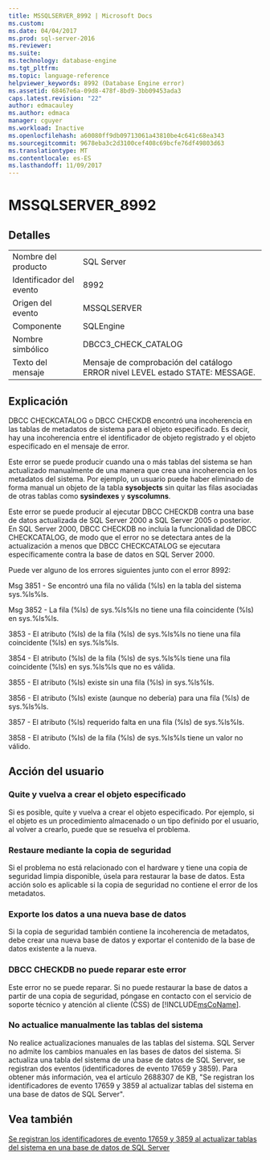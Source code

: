 ```yaml
---
title: MSSQLSERVER_8992 | Microsoft Docs
ms.custom: 
ms.date: 04/04/2017
ms.prod: sql-server-2016
ms.reviewer: 
ms.suite: 
ms.technology: database-engine
ms.tgt_pltfrm: 
ms.topic: language-reference
helpviewer_keywords: 8992 (Database Engine error)
ms.assetid: 68467e6a-09d8-478f-8bd9-3bb09453ada3
caps.latest.revision: "22"
author: edmacauley
ms.author: edmaca
manager: cguyer
ms.workload: Inactive
ms.openlocfilehash: a60080ff9db09713061a43810be4c641c68ea343
ms.sourcegitcommit: 9678eba3c2d3100cef408c69bcfe76df49803d63
ms.translationtype: MT
ms.contentlocale: es-ES
ms.lasthandoff: 11/09/2017
---
```

# <a name="mssqlserver8992"></a>MSSQLSERVER_8992
  
## <a name="details"></a>Detalles  
  
|||  
|-|-|  
|Nombre del producto|SQL Server|  
|Identificador del evento|8992|  
|Origen del evento|MSSQLSERVER|  
|Componente|SQLEngine|  
|Nombre simbólico|DBCC3_CHECK_CATALOG|  
|Texto del mensaje|Mensaje de comprobación del catálogo ERROR nivel LEVEL estado STATE: MESSAGE.|  
  
## <a name="explanation"></a>Explicación  
DBCC CHECKCATALOG o DBCC CHECKDB encontró una incoherencia en las tablas de metadatos de sistema para el objeto especificado. Es decir, hay una incoherencia entre el identificador de objeto registrado y el objeto especificado en el mensaje de error.  
  
Este error se puede producir cuando una o más tablas del sistema se han actualizado manualmente de una manera que crea una incoherencia en los metadatos del sistema. Por ejemplo, un usuario puede haber eliminado de forma manual un objeto de la tabla **sysobjects** sin quitar las filas asociadas de otras tablas como **sysindexes** y **syscolumns**.  
  
Este error se puede producir al ejecutar DBCC CHECKDB contra una base de datos actualizada de SQL Server 2000 a SQL Server 2005 o posterior. En SQL Server 2000, DBCC CHECKDB no incluía la funcionalidad de DBCC CHECKCATALOG, de modo que el error no se detectara antes de la actualización a menos que DBCC CHECKCATALOG se ejecutara específicamente contra la base de datos en SQL Server 2000.  
  
Puede ver alguno de los errores siguientes junto con el error 8992:  
  
Msg 3851 - Se encontró una fila no válida (%ls) en la tabla del sistema sys.%ls%ls.  
  
Msg 3852 - La fila (%ls) de sys.%ls%ls no tiene una fila coincidente (%ls) en sys.%ls%ls.  
  
3853 - El atributo (%ls) de la fila (%ls) de sys.%ls%ls no tiene una fila coincidente (%ls) en sys.%ls%ls.  
  
3854 - El atributo (%ls) de la fila (%ls) de sys.%ls%ls tiene una fila coincidente (%ls) en sys.%ls%ls que no es válida.  
  
3855 - El atributo (%ls) existe sin una fila (%ls) in sys.%ls%ls.  
  
3856 - El atributo (%ls) existe (aunque no debería) para una fila (%ls) de sys.%ls%ls.  
  
3857 - El atributo (%ls) requerido falta en una fila (%ls) de sys.%ls%ls.  
  
3858 - El atributo (%ls) de la fila (%ls) de sys.%ls%ls tiene un valor no válido.  
  
## <a name="user-action"></a>Acción del usuario  
  
### <a name="drop-and-re-create-the-specified-object"></a>Quite y vuelva a crear el objeto especificado  
Si es posible, quite y vuelva a crear el objeto especificado. Por ejemplo, si el objeto es un procedimiento almacenado o un tipo definido por el usuario, al volver a crearlo, puede que se resuelva el problema.  
  
### <a name="restore-from-backup"></a>Restaure mediante la copia de seguridad  
Si el problema no está relacionado con el hardware y tiene una copia de seguridad limpia disponible, úsela para restaurar la base de datos. Esta acción solo es aplicable si la copia de seguridad no contiene el error de los metadatos.  
  
### <a name="export-the-data-to-a-new-database"></a>Exporte los datos a una nueva base de datos  
Si la copia de seguridad también contiene la incoherencia de metadatos, debe crear una nueva base de datos y exportar el contenido de la base de datos existente a la nueva.  
  
### <a name="dbcc-checkdb-cannot-repair-this-error"></a>DBCC CHECKDB no puede reparar este error  
Este error no se puede reparar.  Si no puede restaurar la base de datos a partir de una copia de seguridad, póngase en contacto con el servicio de soporte técnico y atención al cliente (CSS) de [!INCLUDE[msCoName](../../includes/msconame-md.md)].  
  
### <a name="do-not-manually-update-system-tables"></a>No actualice manualmente las tablas del sistema  
No realice actualizaciones manuales de las tablas del sistema. SQL Server no admite los cambios manuales en las bases de datos del sistema. Si actualiza una tabla del sistema de una base de datos de SQL Server, se registran dos eventos (identificadores de evento 17659 y 3859). Para obtener más información, vea el artículo 2688307 de KB, "Se registran los identificadores de evento 17659 y 3859 al actualizar tablas del sistema en una base de datos de SQL Server".  
  
## <a name="see-also"></a>Vea también  
[Se registran los identificadores de evento 17659 y 3859 al actualizar tablas del sistema en una base de datos de SQL Server](http://support.microsoft.com/kb/2688307/EN-US)  
  
